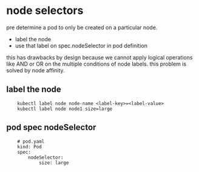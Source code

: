 # node selectors

pre determine a pod to only be created on a particular node.

* label the node 
* use that label on spec.nodeSelector in pod definition

this has drawbacks by design because we cannot apply logical operations like AND or OR on the multiple conditions of node labels.
this problem is solved by node affinity.

## label the node

```
    kubectl label node node-name <label-key>=<label-value>
    kubectl label node node1 size=large
```

## pod spec nodeSelector

```
    # pod.yaml
    kind: Pod
    spec:
        nodeSelector:
            size: large
```

